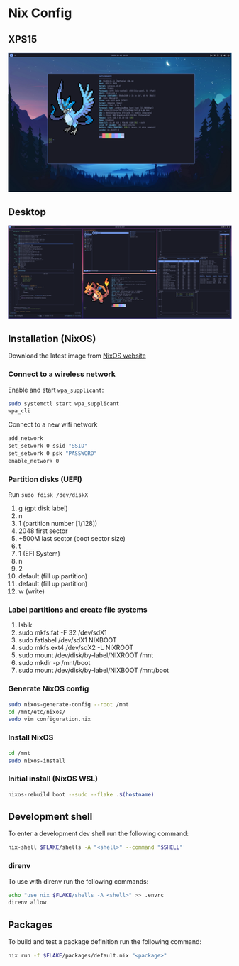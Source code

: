 # Nix Config

## XPS15
![Screenshot](https://github.com/oahlen/assets/raw/main/nix-config/laptop.png)

## Desktop
![Screenshot](https://github.com/oahlen/assets/raw/main/nix-config/desktop.png)

## Installation (NixOS)

Download the latest image from [NixOS website](https://nixos.org/download/)

### Connect to a wireless network

Enable and start `wpa_supplicant`:

```bash
sudo systemctl start wpa_supplicant
wpa_cli
```

Connect to a new wifi network

```bash
add_network
set_setwork 0 ssid "SSID"
set_setwork 0 psk "PASSWORD"
enable_network 0
```

### Partition disks (UEFI)

Run `sudo fdisk /dev/diskX`

1. g (gpt disk label)
2. n
3. 1 (partition number [1/128])
4. 2048 first sector
5. +500M last sector (boot sector size)
6. t
7. 1 (EFI System)
8. n
9. 2
10. default (fill up partition)
11. default (fill up partition)
12. w (write)

### Label partitions and create file systems

1. lsblk
2. sudo mkfs.fat -F 32 /dev/sdX1
3. sudo fatlabel /dev/sdX1 NIXBOOT
4. sudo mkfs.ext4 /dev/sdX2 -L NIXROOT
5. sudo mount /dev/disk/by-label/NIXROOT /mnt
6. sudo mkdir -p /mnt/boot
7. sudo mount /dev/disk/by-label/NIXBOOT /mnt/boot

### Generate NixOS config

```bash
sudo nixos-generate-config --root /mnt
cd /mnt/etc/nixos/
sudo vim configuration.nix
```

### Install NixOS

```bash
cd /mnt
sudo nixos-install
```

### Initial install (NixOS WSL)

```bash
nixos-rebuild boot --sudo --flake .$(hostname)
```

## Development shell

To enter a development dev shell run the following command:

```bash
nix-shell $FLAKE/shells -A "<shell>" --command "$SHELL"
```

### direnv

To use with direnv run the following commands:

```bash
echo "use nix $FLAKE/shells -A <shell>" >> .envrc
direnv allow
```

## Packages

To build and test a package definition run the following command:

```bash
nix run -f $FLAKE/packages/default.nix "<package>"
```
